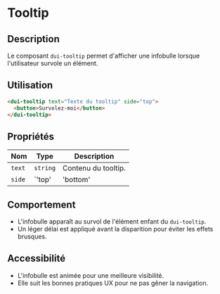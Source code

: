 # Tooltip

## Description
Le composant `dui-tooltip` permet d'afficher une infobulle lorsque l'utilisateur survole un élément.

## Utilisation

```html
<dui-tooltip text="Texte du tooltip" side="top">
  <button>Survolez-moi</button>
</dui-tooltip>
```

## Propriétés

| Nom    | Type                           | Description |
|--------|--------------------------------|-------------|
| `text` | `string`                       | Contenu du tooltip. |
| `side` | `'top' | 'bottom' | 'left' | 'right'` (par défaut: `top`) | Position de l'infobulle par rapport à l'élément. |

## Comportement
- L'infobulle apparaît au survol de l'élément enfant du `dui-tooltip`.
- Un léger délai est appliqué avant la disparition pour éviter les effets brusques.

## Accessibilité
- L'infobulle est animée pour une meilleure visibilité.
- Elle suit les bonnes pratiques UX pour ne pas gêner la navigation.
